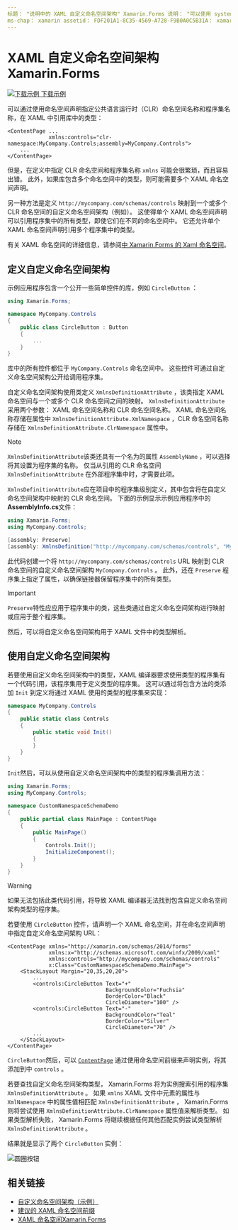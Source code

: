 ```yaml
---
标题： "说明中的 XAML 自定义命名空间架构" Xamarin.Forms 说明： "可以使用 system.windows.markup.xmlnsdefinitionattribute> 类定义 xaml 自定义命名空间架构，该架构指定自定义 URL 和一个或多个 CLR 命名空间之间的映射。 然后，可以在 XAML 命名空间声明中使用自定义命名空间架构。 "
ms-chap： xamarin assetid： FDF201A1-8C35-4569-A728-F9B0A0C5B31A： xamarin 窗体作者： davidbritch： dabritch ms. 日期：12/21/2018 非 loc： [ Xamarin.Forms ， Xamarin.Essentials ]
---
```


# <a name="xaml-custom-namespace-schemas-in-xamarinforms"></a>XAML 自定义命名空间架构Xamarin.Forms

[![下载示例](~/media/shared/download.png) 下载示例](https://docs.microsoft.com/samples/xamarin/xamarin-forms-samples/xaml-customnamespaceschemas)

可以通过使用命名空间声明指定公共语言运行时（CLR）命名空间名称和程序集名称，在 XAML 中引用库中的类型：

```xaml
<ContentPage ...
             xmlns:controls="clr-namespace:MyCompany.Controls;assembly=MyCompany.Controls">
    ...
</ContentPage>
```

但是，在定义中指定 CLR 命名空间和程序集名称 `xmlns` 可能会很繁琐，而且容易出错。 此外，如果库包含多个命名空间中的类型，则可能需要多个 XAML 命名空间声明。

另一种方法是定义 `http://mycompany.com/schemas/controls` 映射到一个或多个 CLR 命名空间的自定义命名空间架构（例如）。 这使得单个 XAML 命名空间声明可以引用程序集中的所有类型，即使它们在不同的命名空间中。 它还允许单个 XAML 命名空间声明引用多个程序集中的类型。

有关 XAML 命名空间的详细信息，请参阅[中 Xamarin.Forms 的 Xaml 命名空间](namespaces.md)。

## <a name="defining-a-custom-namespace-schema"></a>定义自定义命名空间架构

示例应用程序包含一个公开一些简单控件的库，例如 `CircleButton` ：

```csharp
using Xamarin.Forms;

namespace MyCompany.Controls
{
    public class CircleButton : Button
    {
        ...
    }
}
```

库中的所有控件都位于 `MyCompany.Controls` 命名空间中。 这些控件可通过自定义命名空间架构公开给调用程序集。

自定义命名空间架构使用类定义 `XmlnsDefinitionAttribute` ，该类指定 XAML 命名空间与一个或多个 CLR 命名空间之间的映射。 `XmlnsDefinitionAttribute`采用两个参数： XAML 命名空间名称和 CLR 命名空间名称。 XAML 命名空间名称存储在属性中 `XmlnsDefinitionAttribute.XmlNamespace` ，CLR 命名空间名称存储在 `XmlnsDefinitionAttribute.ClrNamespace` 属性中。

> [!NOTE]
> `XmlnsDefinitionAttribute`该类还具有一个名为的属性 `AssemblyName` ，可以选择将其设置为程序集的名称。 仅当从引用的 CLR 命名空间 `XmlnsDefinitionAttribute` 在外部程序集中时，才需要此项。

`XmlnsDefinitionAttribute`应在项目中的程序集级别定义，其中包含将在自定义命名空间架构中映射的 CLR 命名空间。 下面的示例显示示例应用程序中的**AssemblyInfo.cs**文件：

```csharp
using Xamarin.Forms;
using MyCompany.Controls;

[assembly: Preserve]
[assembly: XmlnsDefinition("http://mycompany.com/schemas/controls", "MyCompany.Controls")]
```

此代码创建一个将 `http://mycompany.com/schemas/controls` URL 映射到 CLR 命名空间的自定义命名空间架构 `MyCompany.Controls` 。 此外，还在 `Preserve` 程序集上指定了属性，以确保链接器保留程序集中的所有类型。

> [!IMPORTANT]
> `Preserve`特性应应用于程序集中的类，这些类通过自定义命名空间架构进行映射或应用于整个程序集。

然后，可以将自定义命名空间架构用于 XAML 文件中的类型解析。

## <a name="consuming-a-custom-namespace-schema"></a>使用自定义命名空间架构

若要使用自定义命名空间架构中的类型，XAML 编译器要求使用类型的程序集有一个代码引用，该程序集用于定义类型的程序集。 这可以通过将包含方法的类添加 `Init` 到定义将通过 XAML 使用的类型的程序集来实现：

```csharp
namespace MyCompany.Controls
{
    public static class Controls
    {
        public static void Init()
        {
        }
    }
}
```

`Init`然后，可以从使用自定义命名空间架构中的类型的程序集调用方法：

```csharp
using Xamarin.Forms;
using MyCompany.Controls;

namespace CustomNamespaceSchemaDemo
{
    public partial class MainPage : ContentPage
    {
        public MainPage()
        {
            Controls.Init();
            InitializeComponent();
        }
    }
}
```

> [!WARNING]
> 如果无法包括此类代码引用，将导致 XAML 编译器无法找到包含自定义命名空间架构类型的程序集。

若要使用 `CircleButton` 控件，请声明一个 XAML 命名空间，并在命名空间声明中指定自定义命名空间架构 URL：

```xaml
<ContentPage xmlns="http://xamarin.com/schemas/2014/forms"
             xmlns:x="http://schemas.microsoft.com/winfx/2009/xaml"
             xmlns:controls="http://mycompany.com/schemas/controls"
             x:Class="CustomNamespaceSchemaDemo.MainPage">
    <StackLayout Margin="20,35,20,20">
        ...
        <controls:CircleButton Text="+"
                               BackgroundColor="Fuchsia"
                               BorderColor="Black"
                               CircleDiameter="100" />
        <controls:CircleButton Text="-"
                               BackgroundColor="Teal"
                               BorderColor="Silver"
                               CircleDiameter="70" />
        ...
    </StackLayout>
</ContentPage>
```

`CircleButton`然后，可以 [`ContentPage`](xref:Xamarin.Forms.ContentPage) 通过使用命名空间前缀来声明实例，将其添加到中 `controls` 。

若要查找自定义命名空间架构类型， Xamarin.Forms 将为实例搜索引用的程序集 `XmlnsDefinitionAttribute` 。 如果 `xmlns` XAML 文件中元素的属性与 `XmlNamespace` 中的属性值相匹配 `XmlnsDefinitionAttribute` ， Xamarin.Forms 则将尝试使用 `XmlnsDefinitionAttribute.ClrNamespace` 属性值来解析类型。 如果类型解析失败， Xamarin.Forms 将继续根据任何其他匹配实例尝试类型解析 `XmlnsDefinitionAttribute` 。

结果就是显示了两个 `CircleButton` 实例：

![圆圈按钮](custom-namespace-schemas-images/circle-buttons.png "圆圈按钮")

## <a name="related-links"></a>相关链接

- [自定义命名空间架构（示例）](https://docs.microsoft.com/samples/xamarin/xamarin-forms-samples/xaml-customnamespaceschemas)
- [建议的 XAML 命名空间前缀](custom-prefix.md)
- [XAML 命名空间Xamarin.Forms](namespaces.md)
